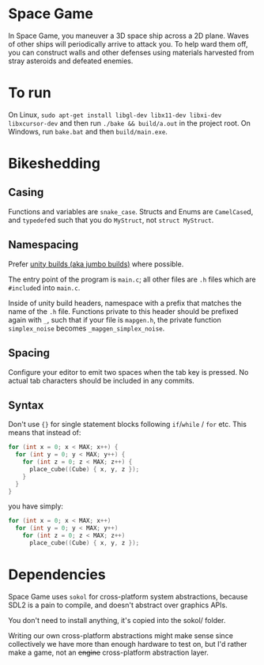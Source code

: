 # Space Game
In Space Game, you maneuver a 3D space ship across a 2D plane. Waves of other ships will periodically arrive to attack you. To help ward them off, you can construct walls and other defenses using materials harvested from stray asteroids and defeated enemies.

# To run
On Linux, `sudo apt-get install libgl-dev libx11-dev libxi-dev libxcursor-dev` and then run `./bake && build/a.out` in the project root.
On Windows, run `bake.bat` and then `build/main.exe`.


# Bikeshedding
## Casing
Functions and variables are `snake_case`.
Structs and Enums are `CamelCase`d, and `typedef`ed such that you do `MyStruct`, not `struct MyStruct`.
## Namespacing
Prefer [unity builds (aka jumbo builds)](https://en.wikipedia.org/wiki/Unity_build) where possible.

The entry point of the program is `main.c`; all other files are `.h` files which are `#include`d into `main.c`.

Inside of unity build headers, namespace with a prefix that matches the name of the `.h` file. Functions private to this header should be prefixed again with `_`, such that if your file is `mapgen.h`, the private function `simplex_noise` becomes `_mapgen_simplex_noise`.
## Spacing
Configure your editor to emit two spaces when the tab key is pressed. No actual tab characters should be included in any commits.
## Syntax
Don't use `{}` for single statement blocks following `if`/`while` / `for` etc.
This means that instead of:
```c
for (int x = 0; x < MAX; x++) {
  for (int y = 0; y < MAX; y++) {
    for (int z = 0; z < MAX; z++) {
      place_cube((Cube) { x, y, z });
    }
  }
}
```
you have simply:
```c
for (int x = 0; x < MAX; x++)
  for (int y = 0; y < MAX; y++)
    for (int z = 0; z < MAX; z++)
      place_cube((Cube) { x, y, z });
```


# Dependencies
Space Game uses `sokol` for cross-platform system abstractions, because SDL2 is a pain to compile, and doesn't abstract over graphics APIs.

You don't need to install anything, it's copied into the sokol/ folder.

Writing our own cross-platform abstractions might make sense since collectively we have more than enough hardware to test on, but I'd rather make a game, not an ~~engine~~ cross-platform abstraction layer.
